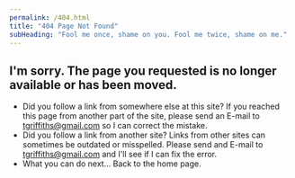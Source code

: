 ```yaml
---
permalink: /404.html
title: "404 Page Not Found"
subHeading: "Fool me once, shame on you. Fool me twice, shame on me."
---
```


## I'm sorry. The page you requested is no longer available or has been moved.

* Did you follow a link from somewhere else at this site?
If you reached this page from another part of the site, please send an E-mail to tgriffiths@gmail.com so I can correct the mistake.
* Did you follow a link from another site?
Links from other sites can sometimes be outdated or misspelled. Please send and E-mail to tgriffiths@gmail.com and I'll see if I can fix the error.
* What you can do next...
Back to the home page.